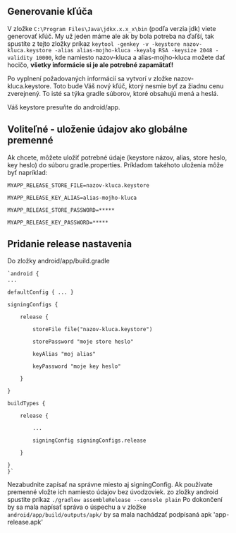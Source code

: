 ## Generovanie kľúča
V zložke `C:\Program Files\Java\jdkx.x.x_x\bin` (podľa verzia jdk) viete generovať kľúč. My už jeden máme ale ak by bola potreba na ďaľší, tak spustíte z tejto zložky príkaz `keytool -genkey -v -keystore nazov-kluca.keystore -alias alias-mojho-kluca -keyalg RSA -keysize 2048 -validity 10000`, kde namiesto nazov-kluca a alias-mojho-kluca možete dať hocičo, **všetky informácie si je ale potrebné zapamätať!**

Po vyplnení požadovaných informácií sa vytvorí v zložke nazov-kluca.keystore. Toto bude Váš nový kľúč, ktorý nesmie byť za žiadnu cenu zverejnený. To isté sa týka gradle súborov, ktoré obsahujú mená a heslá.

Váš keystore presuňte do android/app.

## Voliteľné - uloženie údajov ako globálne premenné
Ak chcete, môžete uložiť potrebné údaje (keystore názov, alias, store heslo, key heslo) do súboru gradle.properties. Príkladom takéhoto uloženia môže byť napríklad:

`MYAPP_RELEASE_STORE_FILE=nazov-kluca.keystore`

`MYAPP_RELEASE_KEY_ALIAS=alias-mojho-kluca`

`MYAPP_RELEASE_STORE_PASSWORD=*****`

`MYAPP_RELEASE_KEY_PASSWORD=*****`

## Pridanie release nastavenia
Do zložky android/app/build.gradle

    `android {
    ...

    defaultConfig { ... }

    signingConfigs {

        release {

            storeFile file("nazov-kluca.keystore")

            storePassword "moje store heslo"

            keyAlias "moj alias"

            keyPassword "moje key heslo"

        }

    }

    buildTypes {

        release {

            ...

            signingConfig signingConfigs.release

        }

    }
    }`

Nezabudnite zapísať na správne miesto aj signingConfig. Ak používate premenné vložte ich namiesto údajov bez úvodzoviek.
zo zložky android spustite príkaz `./gradlew assembleRelease --console plain`
Po dokončení by sa mala napísať správa o úspechu a v zložke `android/app/build/outputs/apk/` by sa mala nachádzať podpísaná apk 'app-release.apk'
